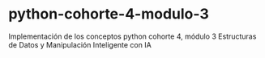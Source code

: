 # python-cohorte-4-modulo-3
Implementación de los conceptos python cohorte 4, módulo 3 Estructuras de Datos y Manipulación Inteligente con IA
